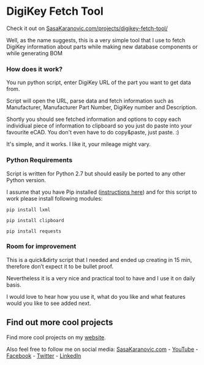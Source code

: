 # DigiKey Fetch Tool

Check it out on [SasaKaranovic.com/projects/digikey-fetch-tool/][1]

Well, as the name suggests, this is a very simple tool that I use to fetch DigiKey
information about parts while making new database components or while generating BOM

### How does it work?

You run python script, enter DigiKey URL of the part you want to get data from.

Script will open the URL, parse data and fetch information such as Manufacturer, Manufacturer Part Number, DigiKey number and Description.

Shortly you should see fetched information and options to copy each individiual piece of information to clipboard
so you just do paste into your favourite eCAD. You don't even have to do copy&paste, just paste. :)

It's simple, and it works. I like it, your mileage might vary.


### Python Requirements

Script is written for Python 2.7 but should easily be ported to any other Python version.

I assume that you have Pip installed ([instructions here][7]) and for this script to work please install following modules:

`pip install lxml`

`pip install clipboard`

`pip install requests`



### Room for improvement

This is a quick&dirty script that I needed and ended up creating in 15 min, therefore don’t expect it to be bullet proof.

Nevertheless it is a very nice and practical tool to have and I use it on daily basis.

I would love to hear how you use it, what do you like and what features would you like to see added next.


## Find out more cool projects 

Find more cool projects on my [website][1].

Also feel free to follow me on social media:
[SasaKaranovic.com][2] - [YouTube][3] - [Facebook][4] - [Twitter][5] - [LinkedIn][6]

  [1]: http://sasakaranovic.com/projects/digikey-fetch-tool/
  [2]: http://sasakaranovic.com/
  [3]: http://sasakaranovic.com/youtube
  [4]: http://sasakaranovic.com/facebook
  [5]: http://sasakaranovic.com/twitter
  [6]: http://sasakaranovic.com/linkedin
  [7]: https://pip.pypa.io/en/stable/installing/
